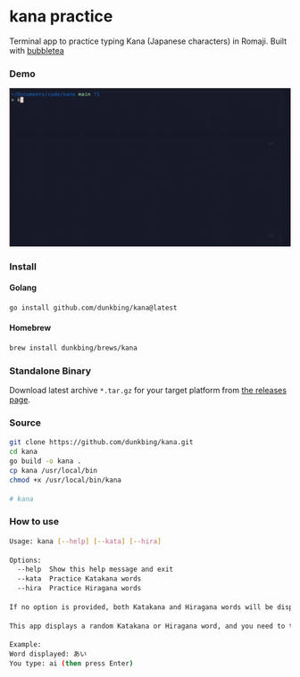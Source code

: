 # kana practice
Terminal app to practice typing Kana (Japanese characters) in Romaji. Built with [bubbletea](https://github.com/charmbracelet/bubbletea)

### Demo
![demo](./demo/demo.gif)

### Install

#### Golang

```bash
go install github.com/dunkbing/kana@latest
```

#### Homebrew

```bash
brew install dunkbing/brews/kana
```

### Standalone Binary

Download latest archive `*.tar.gz` for your target platform from [the releases page](https://github.com/dunkbing/kana/releases/latest).

### Source

```bash
git clone https://github.com/dunkbing/kana.git
cd kana
go build -o kana .
cp kana /usr/local/bin
chmod +x /usr/local/bin/kana

# kana
```

### How to use

```bash
Usage: kana [--help] [--kata] [--hira]

Options:
  --help  Show this help message and exit
  --kata  Practice Katakana words
  --hira  Practice Hiragana words

If no option is provided, both Katakana and Hiragana words will be displayed.

This app displays a random Katakana or Hiragana word, and you need to type the corresponding Romaji representation. Press Enter to submit your answer.

Example:
Word displayed: あい
You type: ai (then press Enter)
 ```
